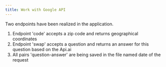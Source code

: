 ```yaml
---
title: Work with Google API
---
```

Two endpoints have been realized in the application.
1. Endpoint 'code' accepts a zip code and returns geographical coordinates
2. Endpoint 'swap' accepts a question and returns an answer for this question 
based on the Api.ai
3. All pairs 'question-answer' are being saved in the file named date of the 
request 